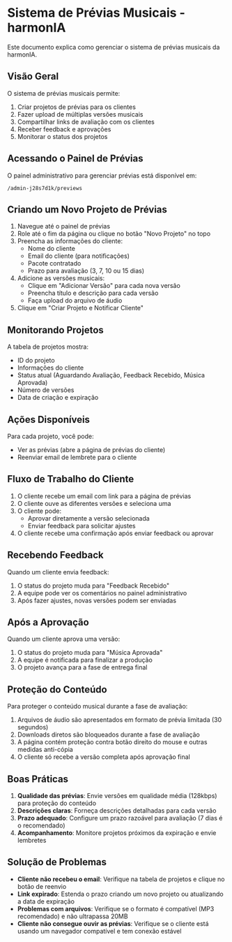 
# Sistema de Prévias Musicais - harmonIA

Este documento explica como gerenciar o sistema de prévias musicais da harmonIA.

## Visão Geral

O sistema de prévias musicais permite:

1. Criar projetos de prévias para os clientes
2. Fazer upload de múltiplas versões musicais
3. Compartilhar links de avaliação com os clientes
4. Receber feedback e aprovações
5. Monitorar o status dos projetos

## Acessando o Painel de Prévias

O painel administrativo para gerenciar prévias está disponível em:

```
/admin-j28s7d1k/previews
```

## Criando um Novo Projeto de Prévias

1. Navegue até o painel de prévias
2. Role até o fim da página ou clique no botão "Novo Projeto" no topo
3. Preencha as informações do cliente:
   - Nome do cliente
   - Email do cliente (para notificações)
   - Pacote contratado
   - Prazo para avaliação (3, 7, 10 ou 15 dias)
4. Adicione as versões musicais:
   - Clique em "Adicionar Versão" para cada nova versão
   - Preencha título e descrição para cada versão
   - Faça upload do arquivo de áudio
5. Clique em "Criar Projeto e Notificar Cliente"

## Monitorando Projetos

A tabela de projetos mostra:

- ID do projeto
- Informações do cliente
- Status atual (Aguardando Avaliação, Feedback Recebido, Música Aprovada)
- Número de versões
- Data de criação e expiração

## Ações Disponíveis

Para cada projeto, você pode:

- Ver as prévias (abre a página de prévias do cliente)
- Reenviar email de lembrete para o cliente

## Fluxo de Trabalho do Cliente

1. O cliente recebe um email com link para a página de prévias
2. O cliente ouve as diferentes versões e seleciona uma
3. O cliente pode:
   - Aprovar diretamente a versão selecionada
   - Enviar feedback para solicitar ajustes
4. O cliente recebe uma confirmação após enviar feedback ou aprovar

## Recebendo Feedback

Quando um cliente envia feedback:

1. O status do projeto muda para "Feedback Recebido"
2. A equipe pode ver os comentários no painel administrativo
3. Após fazer ajustes, novas versões podem ser enviadas

## Após a Aprovação

Quando um cliente aprova uma versão:

1. O status do projeto muda para "Música Aprovada"
2. A equipe é notificada para finalizar a produção
3. O projeto avança para a fase de entrega final

## Proteção do Conteúdo

Para proteger o conteúdo musical durante a fase de avaliação:

1. Arquivos de áudio são apresentados em formato de prévia limitada (30 segundos)
2. Downloads diretos são bloqueados durante a fase de avaliação
3. A página contém proteção contra botão direito do mouse e outras medidas anti-cópia
4. O cliente só recebe a versão completa após aprovação final

## Boas Práticas

1. **Qualidade das prévias**: Envie versões em qualidade média (128kbps) para proteção do conteúdo
2. **Descrições claras**: Forneça descrições detalhadas para cada versão
3. **Prazo adequado**: Configure um prazo razoável para avaliação (7 dias é o recomendado)
4. **Acompanhamento**: Monitore projetos próximos da expiração e envie lembretes

## Solução de Problemas

- **Cliente não recebeu o email**: Verifique na tabela de projetos e clique no botão de reenvio
- **Link expirado**: Estenda o prazo criando um novo projeto ou atualizando a data de expiração
- **Problemas com arquivos**: Verifique se o formato é compatível (MP3 recomendado) e não ultrapassa 20MB
- **Cliente não consegue ouvir as prévias**: Verifique se o cliente está usando um navegador compatível e tem conexão estável
